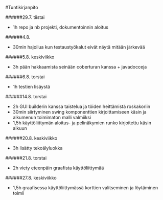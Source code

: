 #Tuntikirjanpito

######29.7. tiistai

* 1h repo ja nb projekti, dokumentoinnin aloitus

######4.8.

* 30min hajoilua kun testaustyökalut eivät näytä mitään järkevää

######5.8. keskiviikko

* 3h pään hakkaamista seinään coberturan kanssa + javadocceja

######6.8. torstai

* 1h testien lisäystä

######14.8. torstai
* 2h GUI builderin kanssa taistelua ja töiden heittämistä roskakoriin
* 30min siirtyminen swing komponenttien kirjoittamiseen käsin ja alkumenun toimimaton malli valmiiksi
* 1,5h käyttöliittymän aloitus- ja pelinäkymien runko kirjoitettu käsin alkuun

######20.8. keskiviikko
* 3h lisätty tekoälyluokka

######21.8. torstai
* 2h viety eteenpäin graafista käyttöliittymää

######27.8. keskiviikko
* 1,5h graafisessa käyttöliittymässä korttien valitseminen ja löytäminen toimii
